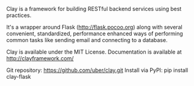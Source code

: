 Clay is a framework for building RESTful backend services using best practices.

It's a wrapper around Flask (http://flask.pocoo.org) along with several convenient, standardized, performance enhanced ways of performing common tasks like sending email and connecting to a database.

Clay is available under the MIT License.
Documentation is available at http://clayframework.com/

Git repository: https://github.com/uber/clay.git
Install via PyPI: pip install clay-flask
